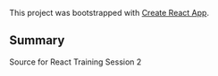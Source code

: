 This project was bootstrapped with [Create React App](https://github.com/facebook/create-react-app).

## Summary

Source for React Training Session 2
